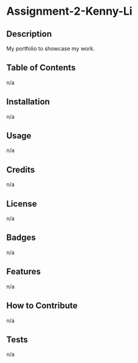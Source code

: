 # Assignment-2-Kenny-Li


## Description

My portfolio to showcase my work.

## Table of Contents 

n/a

## Installation

n/a

## Usage

n/a

## Credits

n/a

## License

n/a

## Badges

n/a

## Features

n/a

## How to Contribute

n/a

## Tests

n/a